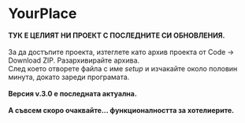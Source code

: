 # YourPlace
**ТУК Е ЦЕЛИЯТ НИ ПРОЕКТ С ПОСЛЕДНИТЕ СИ ОБНОВЛЕНИЯ.** 
<br>
<br>
За да достъпите проекта, изтеглете като архив проекта от Code -> Download ZIP. Разархивирайте архива.
<br>
След което отворете файла с име _setup_ и изчакайте около половин минута, докато зареди програмата.
<br>
<br>
**Версия v.3.0 е последната актуална.**
<br>
<br>
**А съвсем скоро очаквайте... функционалността за хотелиерите.**
